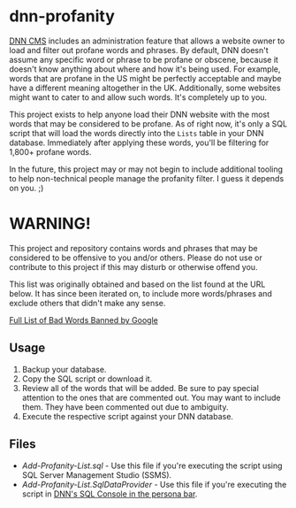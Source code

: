 # dnn-profanity
[DNN CMS](https://dnncommunity.org) includes an administration feature that allows a website owner to load and filter out profane words and phrases.  By default, DNN doesn't assume any specific word or phrase to be profane or obscene, because it doesn't know anything about where and how it's being used.  For example, words that are profane in the US might be perfectly acceptable and maybe have a different meaning altogether in the UK.  Additionally, some websites might want to cater to and allow such words.  It's completely up to you.  

This project exists to help anyone load their DNN website with the most words that may be considered to be profane.  As of right now, it's only a SQL script that will load the words directly into the `Lists` table in your DNN database.  Immediately after applying these words, you'll be filtering for 1,800+ profane words.  

In the future, this project may or may not begin to include additional tooling to help non-technical people manage the profanity filter.  I guess it depends on you.  ;)  

# WARNING! 
This project and repository contains words and phrases that may be considered to be offensive to you and/or others.  Please do not use or contribute to this project if this may disturb or otherwise offend you.  

This list was originally obtained and based on the list found at the URL below.  It has since been iterated on, to include more words/phrases and exclude others that didn't make any sense.  

[Full List of Bad Words Banned by Google](https://www.freewebheaders.com/full-list-of-bad-words-banned-by-google/)

## Usage  
1.  Backup your database.  
2.  Copy the SQL script or download it.  
3.  Review all of the words that will be added.  Be sure to pay special attention to the ones that are commented out. You may want to include them.  They have been commented out due to ambiguity.  
4.  Execute the respective script against your DNN database.  

## Files  
* _Add-Profanity-List.sql_ - Use this file if you're executing the script using SQL Server Management Studio (SSMS).   
* _Add-Profanity-List.SqlDataProvider_ - Use this file if you're executing the script in [DNN's SQL Console in the persona bar](https://www.youtube.com/watch?v=aXjNtsVK1D8).  
